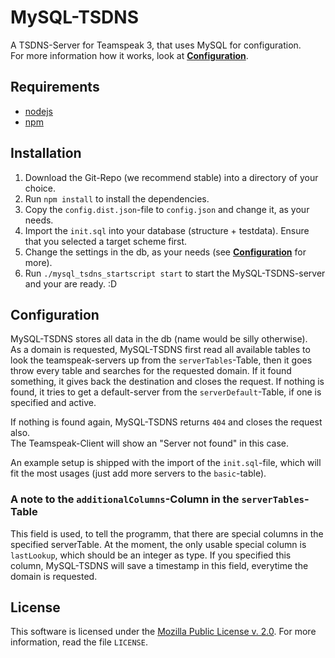 MySQL-TSDNS
===========
A TSDNS-Server for Teamspeak 3, that uses MySQL for configuration.  
For more information how it works, look at [**Configuration**](#configuration).

Requirements
------------
 - [nodejs](http://nodejs.org/)
 - [npm](https://npmjs.org)


Installation
------------
 1. Download the Git-Repo (we recommend stable) into a directory of your choice.
 2. Run `npm install` to install the dependencies.
 3. Copy the `config.dist.json`-file to `config.json`
 and change it, as your needs.
 4. Import the `init.sql` into your database (structure + testdata). Ensure that you selected a target scheme first.
 5. Change the settings in the db, as your needs (see [**Configuration**](#configuration) for more).
 6. Run `./mysql_tsdns_startscript start` to start the MySQL-TSDNS-server and your are ready. :D

Configuration
-------------
MySQL-TSDNS stores all data in the db (name would be silly otherwise).  
As a domain is requested, MySQL-TSDNS first read all available tables to look the teamspeak-servers up from the `serverTables`-Table, then it goes throw every table and searches for the requested domain. If it found something, it gives back the destination and closes the request. If nothing is found, it tries to get a default-server from the `serverDefault`-Table, if one is specified and active.

If nothing is found again, MySQL-TSDNS returns `404` and closes the request also.  
The Teamspeak-Client will show an "Server not found" in this case.

An example setup is shipped with the import of the `init.sql`-file, which will fit the most usages (just add more servers to the `basic`-table).

### A note to the `additionalColumns`-Column in the `serverTables`-Table
This field is used, to tell the programm, that there are special columns in the specified serverTable.
At the moment, the only usable special column is `lastLookup`, which should be an integer as type.
If you specified this column, MySQL-TSDNS will save a timestamp in this field, everytime the domain is requested.

License
-------
This software is licensed under the [Mozilla Public License v. 2.0](http://mozilla.org/MPL/2.0/). For more information, read the file `LICENSE`.